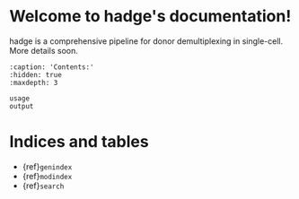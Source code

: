 ```{include} ../README.md
```

# Welcome to hadge's documentation!

hadge is a comprehensive pipeline for donor demultiplexing in single-cell.
More details soon.

```{toctree}
:caption: 'Contents:'
:hidden: true
:maxdepth: 3

usage
output
```

# Indices and tables

- {ref}`genindex`
- {ref}`modindex`
- {ref}`search`
